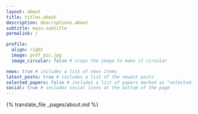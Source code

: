 ```yaml
---
layout: about
title: titles.about
description: descriptions.about
subtitle: main.subtitle
permalink: /

profile:
  align: right
  image: prof_pic.jpg
  image_circular: false # crops the image to make it circular

news: true # includes a list of news items
latest_posts: true # includes a list of the newest posts
selected_papers: false # includes a list of papers marked as "selected={true}"
social: true # includes social icons at the bottom of the page
---
```


{% translate_file _pages/about.md %}
